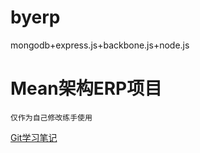 # byerp
mongodb+express.js+backbone.js+node.js

# Mean架构ERP项目
`仅作为自己修改练手使用`

[Git学习笔记](https://github.com/ZhangLujie4/demo/blob/master/Git%E5%AD%A6%E4%B9%A0%E7%AC%94%E8%AE%B0.md)

